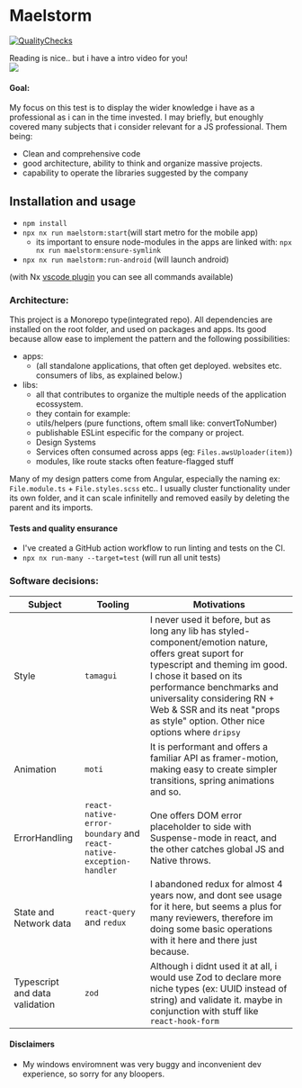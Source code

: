 # Maelstorm
[![QualityChecks](https://github.com/itsmelion/maelstorm/actions/workflows/lint.yml/badge.svg)](https://github.com/itsmelion/maelstorm/actions/workflows/lint.yml)

Reading is nice.. but i have a intro video for you!<br/>
[![](https://markdown-videos.vercel.app/youtube/hqc3VsUEF48)](https://youtu.be/hqc3VsUEF48)
#### Goal:
My focus on this test is to display the wider knowledge i have as a professional as i can in the time invested.
I may briefly, but enoughly covered many subjects that i consider relevant for a JS professional.
Them being:
- Clean and comprehensive code
- good architecture, ability to think and organize massive projects.
- capability to operate the libraries suggested by the company


## Installation and usage
- `npm install`
- `npx nx run maelstorm:start`(will start metro for the mobile app)
  - its important to ensure node-modules in the apps are linked with: `npx nx run maelstorm:ensure-symlink`
- `npx nx run maelstorm:run-android` (will launch android)

(with Nx [vscode plugin](https://marketplace.visualstudio.com/items?itemName=nrwl.angular-console) you can see all commands available)
### Architecture:

This project is a Monorepo type(integrated repo).
All dependencies are installed on the root folder, and used on packages and apps.
Its good because allow ease to implement the pattern and the following possibilities:
- apps:
  - (all standalone applications, that often get deployed. websites etc. consumers of libs, as explained below.)
- libs:
  - all that contributes to organize the multiple needs of the application ecossystem.
  - they contain for example:
  - utils/helpers (pure functions, oftem small like: convertToNumber)
  - publishable ESLint especific for the company or project.
  - Design Systems
  - Services often consumed across apps (eg: `Files.awsUploader(item)`)
  - modules, like route stacks often feature-flagged stuff

Many of my design patters come from Angular, especially the naming ex: `File.module.ts` + `File.styles.scss` etc..
I usually cluster functionality under its own folder, and it can scale infinitelly and removed easily by deleting the parent and its imports.

#### Tests and quality ensurance
- I've created a GitHub action workflow to run linting and tests on the CI.
- `npx nx run-many --target=test` (will run all unit tests)

### Software decisions:

| Subject | Tooling | Motivations |
|---|---|---|
| Style | `tamagui` | I never used it before, but as long any lib has styled-component/emotion nature, offers great suport for typescript and theming im good. I chose it based on its performance benchmarks and universality considering RN + Web & SSR and its neat "props as style" option. Other nice options where `dripsy`|
| Animation | `moti` | It is performant and offers a familiar API as framer-motion, making easy to create simpler transitions, spring animations and so. |
| ErrorHandling | `react-native-error-boundary` and `react-native-exception-handler` | One offers DOM error placeholder to side with Suspense-mode in react, and the other catches global JS and Native throws.|
| State and Network data | `react-query` and `redux` | I abandoned redux for almost 4 years now, and dont see usage for it here, but seems a plus for many reviewers, therefore im doing some basic operations with it here and there just because.|
| Typescript and data validation | `zod` | Although i didnt used it at all, i would use Zod to declare more niche types (ex: UUID instead of string) and validate it. maybe in conjunction with stuff like `react-hook-form`|

#### Disclaimers
- My windows enviromnent was very buggy and inconvenient dev experience, so sorry for any bloopers.
